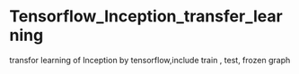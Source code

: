 # Tensorflow_Inception_transfer_learning
transfor learning of Inception by tensorflow,include train , test, frozen graph
